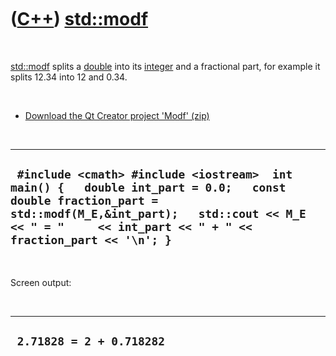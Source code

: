 



 

 

 

 

 

([C++](Cpp.htm)) [std::modf](CppModf.htm)
=========================================

 

[std::modf](CppModf.htm) splits a [double](CppDouble.htm) into its
[integer](CppInt.htm) and a fractional part, for example it splits 12.34
into 12 and 0.34.

 

-   [Download the Qt Creator project 'Modf' (zip)](CppModf.zip)

 

  --------------------------------------------------------------------------------------------------------------------------------------------------------------------------------------------------------------------------
  ` #include <cmath> #include <iostream>  int main() {   double int_part = 0.0;   const double fraction_part = std::modf(M_E,&int_part);   std::cout << M_E << " = "     << int_part << " + " << fraction_part << '\n'; }`
  --------------------------------------------------------------------------------------------------------------------------------------------------------------------------------------------------------------------------

 

Screen output:

 

  ---------------------------
  ` 2.71828 = 2 + 0.718282`
  ---------------------------

 

 

 

 

 





 



